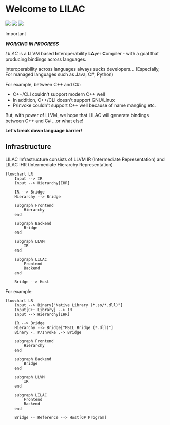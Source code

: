 # Welcome to LILAC

![](https://img.shields.io/github/license/Sharp0802/lilac)
![](https://img.shields.io/github/repo-size/Sharp0802/lilac)
![](https://img.shields.io/github/commit-activity/m/Sharp0802/lilac)

> [!IMPORTANT]
> ***WORKING IN PROGRESS***

*LILAC* is a **L**LVM based **I**nteroperability **LA**yer **C**ompiler -
with a goal that producing bindings across languages.

Interoperability across languages always sucks developers...
(Especially, For managed languages such as Java, C#, Python)

For example, between C++ and C#:

- C++/CLI couldn't support modern C++ well
- In addition, C++/CLI doesn't support GNU/Linux
- P/Invoke couldn't support C++ well because of name mangling etc.

But, with power of LLVM, we hope that LILAC will generate bindings between C++ and C# ...or what else!

**Let's break down language barrier!**

## Infrastructure

LILAC Infrastructure consists of
LLVM IR (Intermediate Representation) and 
LILAC IHR (Intermediate Hierarchy Representation)

```mermaid
flowchart LR
    Input --> IR
    Input --> Hierarchy[IHR]

    IR --> Bridge
    Hierarchy --> Bridge

    subgraph Frontend
        Hierarchy
    end

    subgraph Backend
        Bridge
    end

    subgraph LLVM
        IR
    end

    subgraph LILAC
        Frontend
        Backend
    end

    Bridge --> Host
```

For example:

```mermaid
flowchart LR
    Input --> Binary["Native Library (*.so/*.dll)"]
    Input[C++ Library] --> IR
    Input --> Hierarchy[IHR]

    IR --> Bridge
    Hierarchy --> Bridge["MSIL Bridge (*.dll)"]
    Binary -. P/Invoke .-> Bridge

    subgraph Frontend
        Hierarchy
    end

    subgraph Backend
        Bridge
    end

    subgraph LLVM
        IR
    end

    subgraph LILAC
        Frontend
        Backend
    end

    Bridge -- Reference --> Host[C# Program]
```

